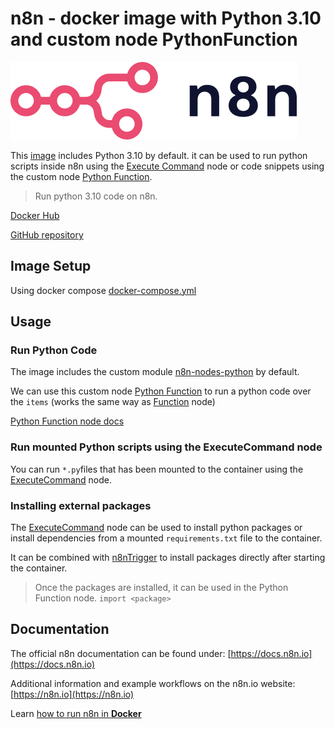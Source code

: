 # n8n - docker image with Python 3.10 and custom node PythonFunction

![n8n.io - Workflow Automation](https://raw.githubusercontent.com/n8n-io/n8n/master/assets/n8n-logo.png)

This [image](https://hub.docker.com/r/sharmarahul0810/n8n-python) includes Python 3.10 by default. it can be used to run python
scripts inside n8n using the [Execute Command](https://docs.n8n.io/nodes/n8n-nodes-base.executeCommand/) node or code
snippets using the custom node [Python Function](https://www.github.com/naskio/n8n-nodes-python).

> Run python 3.10 code on n8n.

[Docker Hub](https://hub.docker.com/r/sharmarahul0810/n8n-python)

[GitHub repository](https://www.github.com/naskio/docker-n8n-python)

## Image Setup

Using docker compose
[docker-compose.yml](./demo/docker-compose-local.yml)

## Usage

### Run Python Code

The image includes the custom module [n8n-nodes-python](https://www.github.com/naskio/n8n-nodes-python) by default.

We can use this custom node [Python Function](https://www.github.com/naskio/n8n-nodes-python) to run a python code over
the `items` (works the same way as [Function](https://docs.n8n.io/nodes/n8n-nodes-base.function) node)

[Python Function node docs](https://www.github.com/naskio/n8n-nodes-python)

### Run mounted Python scripts using the ExecuteCommand node

You can run `*.py`files that has been mounted to the container using
the [ExecuteCommand](https://docs.n8n.io/nodes/n8n-nodes-base.executeCommand/) node.

### Installing external packages

The [ExecuteCommand](https://docs.n8n.io/nodes/n8n-nodes-base.executeCommand/) node can be used to install python
packages or install dependencies from a mounted `requirements.txt` file to the container.

It can be combined with [n8nTrigger](https://docs.n8n.io/nodes/n8n-nodes-base.n8nTrigger) to install packages directly
after starting the container.

> Once the packages are installed, it can be used in the Python Function node. `import <package>`

## Documentation

The official n8n documentation can be found under: [https://docs.n8n.io](https://docs.n8n.io)

Additional information and example workflows on the n8n.io website: [https://n8n.io](https://n8n.io)

Learn [how to run n8n in **Docker**](https://github.com/n8n-io/n8n/tree/master/docker/images/n8n/README.md)
